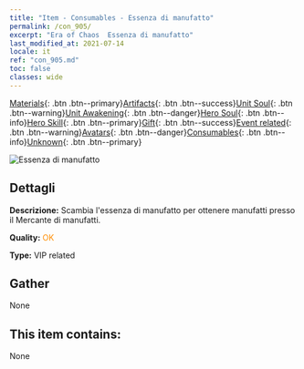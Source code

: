 ```yaml
---
title: "Item - Consumables - Essenza di manufatto"
permalink: /con_905/
excerpt: "Era of Chaos  Essenza di manufatto"
last_modified_at: 2021-07-14
locale: it
ref: "con_905.md"
toc: false
classes: wide
---
```

 [Materials](/ItemsIT/){: .btn .btn--primary}[Artifacts](/ItemsIT/Artifacts/){: .btn .btn--success}[Unit Soul](/ItemsIT/UnitSoul/){: .btn .btn--warning}[Unit Awakening](/ItemsIT/UnitAwakening/){: .btn .btn--danger}[Hero Soul](/ItemsIT/HeroSoul/){: .btn .btn--info}[Hero Skill](/ItemsIT/HeroSkill/){: .btn .btn--primary}[Gift](/ItemsIT/Gift/){: .btn .btn--success}[Event related](/ItemsIT/Events/){: .btn .btn--warning}[Avatars](/ItemsIT/Avatars/){: .btn .btn--danger}[Consumables](/ItemsIT/Consumables/){: .btn .btn--info}[Unknown](/ItemsIT/Unknown/){: .btn .btn--primary}

 ![Essenza di manufatto](/images/t/i_99.png)

## Dettagli
 **Descrizione:** Scambia l'essenza di manufatto per ottenere manufatti presso il Mercante di manufatti.

 **Quality:** <span style="color: #FF8C00">OK</span>

 **Type:** VIP related

## Gather

  None

## This item contains:

  None

